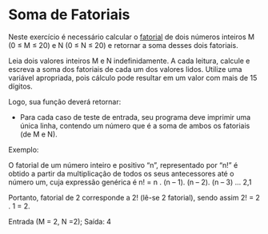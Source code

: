 # Soma de Fatoriais

Neste exercício é necessário calcular o [fatorial](https://pt.wikipedia.org/wiki/Fatorial) de dois números inteiros  M (0 ≤ M ≤ 20) e N (0 ≤ N ≤ 20) e retornar a soma desses dois fatoriais.

Leia dois valores inteiros M e N indefinidamente. A cada leitura, calcule e escreva a soma dos fatoriais de cada um dos valores lidos. Utilize uma variável apropriada, pois cálculo pode resultar em um valor com mais de 15 dígitos.

Logo, sua função deverá retornar:

- Para cada caso de teste de entrada, seu programa deve imprimir uma única linha, contendo um número que é a soma de ambos os fatoriais (de M e N).

Exemplo:

O fatorial de um número inteiro e positivo “n”, representado por “n!” é obtido a partir da multiplicação de todos os seus antecessores até o número um, cuja expressão genérica é n! = n . (n – 1). (n – 2). (n – 3) ... 2,1

Portanto, fatorial de 2 corresponde a 2! (lê-se 2 fatorial), sendo assim 2! = 2 . 1 = 2.

Entrada (M = 2, N =2);
Saída: 4 